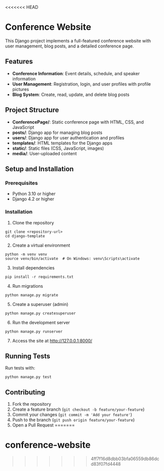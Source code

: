 <<<<<<< HEAD
# Conference Website

This Django project implements a full-featured conference website with user management, blog posts, and a detailed conference page.

## Features

- **Conference Information**: Event details, schedule, and speaker information
- **User Management**: Registration, login, and user profiles with profile pictures
- **Blog System**: Create, read, update, and delete blog posts

## Project Structure

- **ConferencePage/**: Static conference page with HTML, CSS, and JavaScript
- **posts/**: Django app for managing blog posts
- **users/**: Django app for user authentication and profiles
- **templates/**: HTML templates for the Django apps
- **static/**: Static files (CSS, JavaScript, images)
- **media/**: User-uploaded content

## Setup and Installation

### Prerequisites
- Python 3.10 or higher
- Django 4.2 or higher

### Installation

1. Clone the repository
```
git clone <repository-url>
cd django-template
```

2. Create a virtual environment
```
python -m venv venv
source venv/bin/activate  # On Windows: venv\Scripts\activate
```

3. Install dependencies
```
pip install -r requirements.txt
```

4. Run migrations
```
python manage.py migrate
```

5. Create a superuser (admin)
```
python manage.py createsuperuser
```

6. Run the development server
```
python manage.py runserver
```

7. Access the site at http://127.0.0.1:8000/

## Running Tests

Run tests with:
```
python manage.py test
```

## Contributing

1. Fork the repository
2. Create a feature branch (`git checkout -b feature/your-feature`)
3. Commit your changes (`git commit -m 'Add your feature'`)
4. Push to the branch (`git push origin feature/your-feature`)
5. Open a Pull Request
=======
# conference-website
>>>>>>> 4ff7f16d8dbb03bfa06559db86dcd83f07fd4448
